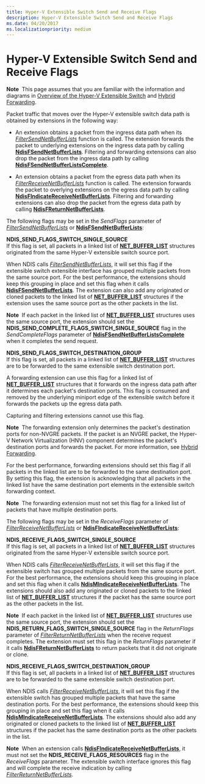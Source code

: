 ```yaml
---
title: Hyper-V Extensible Switch Send and Receive Flags
description: Hyper-V Extensible Switch Send and Receive Flags
ms.date: 04/20/2017
ms.localizationpriority: medium
---
```


# Hyper-V Extensible Switch Send and Receive Flags


**Note**  This page assumes that you are familiar with the information and diagrams in [Overview of the Hyper-V Extensible Switch](overview-of-the-hyper-v-extensible-switch.md) and [Hybrid Forwarding](hybrid-forwarding.md).

 

Packet traffic that moves over the Hyper-V extensible switch data path is obtained by extensions in the following way:

-   An extension obtains a packet from the ingress data path when its [*FilterSendNetBufferLists*](/windows-hardware/drivers/ddi/ndis/nc-ndis-filter_send_net_buffer_lists) function is called. The extension forwards the packet to underlying extensions on the ingress data path by calling [**NdisFSendNetBufferLists**](/windows-hardware/drivers/ddi/ndis/nf-ndis-ndisfsendnetbufferlists). Filtering and forwarding extensions can also drop the packet from the ingress data path by calling [**NdisFSendNetBufferListsComplete**](/windows-hardware/drivers/ddi/ndis/nf-ndis-ndisfsendnetbufferlistscomplete).

-   An extension obtains a packet from the egress data path when its [*FilterReceiveNetBufferLists*](/windows-hardware/drivers/ddi/ndis/nc-ndis-filter_receive_net_buffer_lists) function is called. The extension forwards the packet to overlying extensions on the egress data path by calling [**NdisFIndicateReceiveNetBufferLists**](/windows-hardware/drivers/ddi/ndis/nf-ndis-ndisfindicatereceivenetbufferlists). Filtering and forwarding extensions can also drop the packet from the egress data path by calling [**NdisFReturnNetBufferLists**](/windows-hardware/drivers/ddi/ndis/nf-ndis-ndisfreturnnetbufferlists).

The following flags may be set in the *SendFlags* parameter of [*FilterSendNetBufferLists*](/windows-hardware/drivers/ddi/ndis/nc-ndis-filter_send_net_buffer_lists) or [**NdisFSendNetBufferLists**](/windows-hardware/drivers/ddi/ndis/nf-ndis-ndisfsendnetbufferlists):

<a href="" id="ndis-send-flags-switch-single-source"></a>**NDIS\_SEND\_FLAGS\_SWITCH\_SINGLE\_SOURCE**  
If this flag is set, all packets in a linked list of [**NET\_BUFFER\_LIST**](/windows-hardware/drivers/ddi/nbl/ns-nbl-net_buffer_list) structures originated from the same Hyper-V extensible switch source port.

When NDIS calls [*FilterSendNetBufferLists*](/windows-hardware/drivers/ddi/ndis/nc-ndis-filter_send_net_buffer_lists), it will set this flag if the extensible switch extensible interface has grouped multiple packets from the same source port. For the best performance, the extensions should keep this grouping in place and set this flag when it calls [**NdisFSendNetBufferLists**](/windows-hardware/drivers/ddi/ndis/nf-ndis-ndisfsendnetbufferlists). The extension can also add any originated or cloned packets to the linked list of [**NET\_BUFFER\_LIST**](/windows-hardware/drivers/ddi/nbl/ns-nbl-net_buffer_list) structures if the extension uses the same source port as the other packets in the list.

**Note**  If each packet in the linked list of [**NET\_BUFFER\_LIST**](/windows-hardware/drivers/ddi/nbl/ns-nbl-net_buffer_list) structures uses the same source port, the extension should set the **NDIS\_SEND\_COMPLETE\_FLAGS\_SWITCH\_SINGLE\_SOURCE** flag in the *SendCompleteFlags* parameter of [**NdisFSendNetBufferListsComplete**](/windows-hardware/drivers/ddi/ndis/nf-ndis-ndisfsendnetbufferlistscomplete) when it completes the send request.

 

<a href="" id="ndis-send-flags-switch-destination-group"></a>**NDIS\_SEND\_FLAGS\_SWITCH\_DESTINATION\_GROUP**  
If this flag is set, all packets in a linked list of [**NET\_BUFFER\_LIST**](/windows-hardware/drivers/ddi/nbl/ns-nbl-net_buffer_list) structures are to be forwarded to the same extensible switch destination port.

A forwarding extension can use this flag for a linked list of [**NET\_BUFFER\_LIST**](/windows-hardware/drivers/ddi/nbl/ns-nbl-net_buffer_list) structures that it forwards on the ingress data path after it determines each packet's destination ports. This flag is consumed and removed by the underlying miniport edge of the extensible switch before it forwards the packets up the egress data path.

Capturing and filtering extensions cannot use this flag.

**Note**  The forwarding extension only determines the packet's destination ports for non-NVGRE packets. If the packet is an NVGRE packet, the Hyper-V Network Virtualization (HNV) component determines the packet's destination ports and forwards the packet. For more information, see [Hybrid Forwarding](hybrid-forwarding.md).

 

For the best performance, forwarding extensions should set this flag if all packets in the linked list are to be forwarded to the same destination port. By setting this flag, the extension is acknowledging that all packets in the linked list have the same destination port elements in the extensible switch forwarding context.

**Note**  The forwarding extension must not set this flag for a linked list of packets that have multiple destination ports.

 

The following flags may be set in the *ReceiveFlags* parameter of [*FilterReceiveNetBufferLists*](/windows-hardware/drivers/ddi/ndis/nc-ndis-filter_receive_net_buffer_lists) or [**NdisFIndicateReceiveNetBufferLists**](/windows-hardware/drivers/ddi/ndis/nf-ndis-ndisfindicatereceivenetbufferlists):

<a href="" id="ndis-receive-flags-switch-single-source"></a>**NDIS\_RECEIVE\_FLAGS\_SWITCH\_SINGLE\_SOURCE**  
If this flag is set, all packets in a linked list of [**NET\_BUFFER\_LIST**](/windows-hardware/drivers/ddi/nbl/ns-nbl-net_buffer_list) structures originated from the same Hyper-V extensible switch source port.

When NDIS calls [*FilterReceiveNetBufferLists*](/windows-hardware/drivers/ddi/ndis/nc-ndis-filter_receive_net_buffer_lists), it will set this flag if the extensible switch has grouped multiple packets from the same source port. For the best performance, the extensions should keep this grouping in place and set this flag when it calls [**NdisMIndicateReceiveNetBufferLists**](/windows-hardware/drivers/ddi/ndis/nf-ndis-ndismindicatereceivenetbufferlists). The extensions should also add any originated or cloned packets to the linked list of [**NET\_BUFFER\_LIST**](/windows-hardware/drivers/ddi/nbl/ns-nbl-net_buffer_list) structures if the packet has the same source port as the other packets in the list.

**Note**  If each packet in the linked list of [**NET\_BUFFER\_LIST**](/windows-hardware/drivers/ddi/nbl/ns-nbl-net_buffer_list) structures use the same source port, the extension should set the **NDIS\_RETURN\_FLAGS\_SWITCH\_SINGLE\_SOURCE** flag in the *ReturnFlags* parameter of [*FilterReturnNetBufferLists*](/windows-hardware/drivers/ddi/ndis/nc-ndis-filter_return_net_buffer_lists) when the receive request completes. The extension must set this flag in the *ReturnFlags* parameter if it calls [**NdisFReturnNetBufferLists**](/windows-hardware/drivers/ddi/ndis/nf-ndis-ndisfreturnnetbufferlists) to return packets that it did not originate or clone.

 

<a href="" id="ndis-receive-flags-switch-destination-group"></a>**NDIS\_RECEIVE\_FLAGS\_SWITCH\_DESTINATION\_GROUP**  
If this flag is set, all packets in a linked list of [**NET\_BUFFER\_LIST**](/windows-hardware/drivers/ddi/nbl/ns-nbl-net_buffer_list) structures are to be forwarded to the same extensible switch destination port.

When NDIS calls [*FilterReceiveNetBufferLists*](/windows-hardware/drivers/ddi/ndis/nc-ndis-filter_receive_net_buffer_lists), it will set this flag if the extensible switch has grouped multiple packets that have the same destination ports. For the best performance, the extensions should keep this grouping in place and set this flag when it calls [**NdisMIndicateReceiveNetBufferLists**](/windows-hardware/drivers/ddi/ndis/nf-ndis-ndismindicatereceivenetbufferlists). The extensions should also add any originated or cloned packets to the linked list of [**NET\_BUFFER\_LIST**](/windows-hardware/drivers/ddi/nbl/ns-nbl-net_buffer_list) structures if the packet has the same destination ports as the other packets in the list.

**Note**  When an extension calls [**NdisFIndicateReceiveNetBufferLists**](/windows-hardware/drivers/ddi/ndis/nf-ndis-ndisfindicatereceivenetbufferlists), it must not set the **NDIS\_RECEIVE\_FLAGS\_RESOURCES** flag in the *ReceiveFlags* parameter. The extensible switch interface ignores this flag and will complete the receive indication by calling [*FilterReturnNetBufferLists*](/windows-hardware/drivers/ddi/ndis/nc-ndis-filter_return_net_buffer_lists).

 

 

